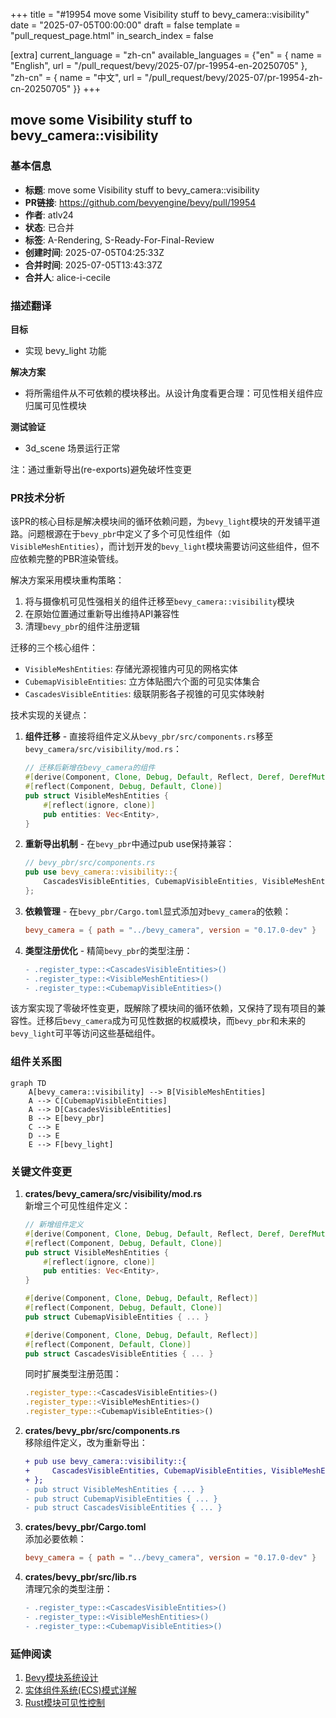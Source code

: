 +++
title = "#19954 move some Visibility stuff to bevy_camera::visibility"
date = "2025-07-05T00:00:00"
draft = false
template = "pull_request_page.html"
in_search_index = false

[extra]
current_language = "zh-cn"
available_languages = {"en" = { name = "English", url = "/pull_request/bevy/2025-07/pr-19954-en-20250705" }, "zh-cn" = { name = "中文", url = "/pull_request/bevy/2025-07/pr-19954-zh-cn-20250705" }}
+++

## move some Visibility stuff to bevy_camera::visibility

### 基本信息  
- **标题**: move some Visibility stuff to bevy_camera::visibility  
- **PR链接**: https://github.com/bevyengine/bevy/pull/19954  
- **作者**: atlv24  
- **状态**: 已合并  
- **标签**: A-Rendering, S-Ready-For-Final-Review  
- **创建时间**: 2025-07-05T04:25:33Z  
- **合并时间**: 2025-07-05T13:43:37Z  
- **合并人**: alice-i-cecile  

### 描述翻译  
**目标**  
- 实现 bevy_light 功能  

**解决方案**  
- 将所需组件从不可依赖的模块移出。从设计角度看更合理：可见性相关组件应归属可见性模块  

**测试验证**  
- 3d_scene 场景运行正常  

注：通过重新导出(re-exports)避免破坏性变更  

### PR技术分析  
该PR的核心目标是解决模块间的循环依赖问题，为`bevy_light`模块的开发铺平道路。问题根源在于`bevy_pbr`中定义了多个可见性组件（如`VisibleMeshEntities`），而计划开发的`bevy_light`模块需要访问这些组件，但不应依赖完整的PBR渲染管线。  

解决方案采用模块重构策略：  
1. 将与摄像机可见性强相关的组件迁移至`bevy_camera::visibility`模块  
2. 在原始位置通过重新导出维持API兼容性  
3. 清理`bevy_pbr`的组件注册逻辑  

迁移的三个核心组件：  
- `VisibleMeshEntities`: 存储光源视锥内可见的网格实体  
- `CubemapVisibleEntities`: 立方体贴图六个面的可见实体集合  
- `CascadesVisibleEntities`: 级联阴影各子视锥的可见实体映射  

技术实现的关键点：  
1. **组件迁移** - 直接将组件定义从`bevy_pbr/src/components.rs`移至`bevy_camera/src/visibility/mod.rs`：  
   ```rust
   // 迁移后新增在bevy_camera的组件
   #[derive(Component, Clone, Debug, Default, Reflect, Deref, DerefMut)]
   #[reflect(Component, Debug, Default, Clone)]
   pub struct VisibleMeshEntities {
       #[reflect(ignore, clone)]
       pub entities: Vec<Entity>,
   }
   ```
   
2. **重新导出机制** - 在`bevy_pbr`中通过pub use保持兼容：  
   ```rust
   // bevy_pbr/src/components.rs
   pub use bevy_camera::visibility::{
       CascadesVisibleEntities, CubemapVisibleEntities, VisibleMeshEntities,
   };
   ```
   
3. **依赖管理** - 在`bevy_pbr/Cargo.toml`显式添加对`bevy_camera`的依赖：  
   ```toml
   bevy_camera = { path = "../bevy_camera", version = "0.17.0-dev" }
   ```

4. **类型注册优化** - 精简`bevy_pbr`的类型注册：  
   ```diff
   - .register_type::<CascadesVisibleEntities>()
   - .register_type::<VisibleMeshEntities>()
   - .register_type::<CubemapVisibleEntities>()
   ```

该方案实现了零破坏性变更，既解除了模块间的循环依赖，又保持了现有项目的兼容性。迁移后`bevy_camera`成为可见性数据的权威模块，而`bevy_pbr`和未来的`bevy_light`可平等访问这些基础组件。

### 组件关系图
```mermaid
graph TD
    A[bevy_camera::visibility] --> B[VisibleMeshEntities]
    A --> C[CubemapVisibleEntities]
    A --> D[CascadesVisibleEntities]
    B --> E[bevy_pbr]
    C --> E
    D --> E
    E --> F[bevy_light]
```

### 关键文件变更
1. **crates/bevy_camera/src/visibility/mod.rs**  
   新增三个可见性组件定义：  
   ```rust
   // 新增组件定义
   #[derive(Component, Clone, Debug, Default, Reflect, Deref, DerefMut)]
   #[reflect(Component, Debug, Default, Clone)]
   pub struct VisibleMeshEntities {
       #[reflect(ignore, clone)]
       pub entities: Vec<Entity>,
   }
   
   #[derive(Component, Clone, Debug, Default, Reflect)]
   #[reflect(Component, Debug, Default, Clone)]
   pub struct CubemapVisibleEntities { ... }
   
   #[derive(Component, Clone, Debug, Default, Reflect)]
   #[reflect(Component, Default, Clone)]
   pub struct CascadesVisibleEntities { ... }
   ```
   同时扩展类型注册范围：  
   ```rust
   .register_type::<CascadesVisibleEntities>()
   .register_type::<VisibleMeshEntities>()
   .register_type::<CubemapVisibleEntities>()
   ```

2. **crates/bevy_pbr/src/components.rs**  
   移除组件定义，改为重新导出：  
   ```diff
   + pub use bevy_camera::visibility::{
   +     CascadesVisibleEntities, CubemapVisibleEntities, VisibleMeshEntities,
   + };
   - pub struct VisibleMeshEntities { ... }
   - pub struct CubemapVisibleEntities { ... }
   - pub struct CascadesVisibleEntities { ... }
   ```

3. **crates/bevy_pbr/Cargo.toml**  
   添加必要依赖：  
   ```toml
   bevy_camera = { path = "../bevy_camera", version = "0.17.0-dev" }
   ```

4. **crates/bevy_pbr/src/lib.rs**  
   清理冗余的类型注册：  
   ```diff
   - .register_type::<CascadesVisibleEntities>()
   - .register_type::<VisibleMeshEntities>()
   - .register_type::<CubemapVisibleEntities>()
   ```

### 延伸阅读  
1. [Bevy模块系统设计](https://bevyengine.org/learn/book/getting-started/ecs/)  
2. [实体组件系统(ECS)模式详解](https://en.wikipedia.org/wiki/Entity_component_system)  
3. [Rust模块可见性控制](https://doc.rust-lang.org/book/ch07-02-defining-modules-to-control-scope-and-privacy.html)